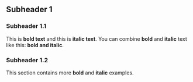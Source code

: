 ## Subheader 1

### Subheader 1.1

This is **bold text** and this is __italic text__. You can combine **bold** and __italic__ text like this: **bold and italic**.

### Subheader 1.2

This section contains more **bold** and __italic__ examples.

